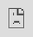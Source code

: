 ```yaml
---
title: "Experience is all you need"
collection: talks
type: "Talk"
permalink: /talks/Experience
date: August 2024
location: "Podcast"
---
```


My podcast "Experience is all you need" for Methods Reading Group at Imperial College Business School.

<iframe loading="lazy" style="position: absolute; width: 100%; height: 100%; top: 0; left: 0; border: none; padding: 0;margin: 0;" src="https://youtu.be/TCzltLSmOiM" allowfullscreen="allowfullscreen" allow="fullscreen"> </iframe>
